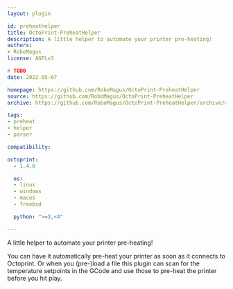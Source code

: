 ```yaml
---
layout: plugin

id: preheathelper
title: OctoPrint-PreheatHelper
description: A little helper to automate your printer pre-heating!
authors:
- RoboMagus
license: AGPLv3

# TODO
date: 2022-05-07

homepage: https://github.com/RoboMagus/OctoPrint-PreheatHelper
source: https://github.com/RoboMagus/OctoPrint-PreheatHelper
archive: https://github.com/RoboMagus/OctoPrint-PreheatHelper/archive/master.zip

tags:
- preheat
- helper
- parser

compatibility:

octoprint:
  - 1.4.0

  os:
  - linux
  - windows
  - macos
  - freebsd

  python: ">=3,<4"

---
```


A little helper to automate your printer pre-heating!

You can have it automatically pre-heat your printer as soon as it connects to Octoprint.
Or when you (pre-)load a file this plugin can scan for the temperature setpoints in the GCode and use those to pre-heat the printer before you hit play.
